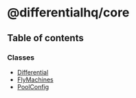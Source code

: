 # @differentialhq/core

## Table of contents

### Classes

- [Differential](classes/Differential.md)
- [FlyMachines](classes/FlyMachines.md)
- [PoolConfig](classes/PoolConfig.md)
